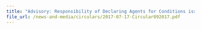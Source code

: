 ```yaml
---
title: "Advisory: Responsibility of Declaring Agents for Conditions issued in Cargo Clearance Permits"
file_url: /news-and-media/circulars/2017-07-17-Circular092017.pdf
---
```

